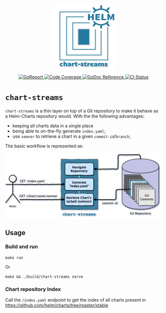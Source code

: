 <p align="center">
    <img alt="chart-streams logo" src="./assets/logo/chart-streams.png">
</p>
<p align="center">
    <a alt="GoReport" href="https://goreportcard.com/report/github.com/otaviof/chart-streams">
        <img alt="GoReport" src="https://goreportcard.com/badge/github.com/otaviof/chart-streams">
    </a>
    <a alt="Code Coverage" href="https://codecov.io/gh/otaviof/chart-streams">
        <img alt="Code Coverage" src="https://codecov.io/gh/otaviof/chart-streams/branch/master/graph/badge.svg">
    </a>
    <a href="https://godoc.org/github.com/otaviof/chart-streams/pkg/chartstreams">
        <img alt="GoDoc Reference" src="https://godoc.org/github.com/otaviof/chart-streams/pkg/chartstreams?status.svg">
    </a>
    <a alt="CI Status" href="https://travis-ci.com/otaviof/chart-streams">
        <img alt="CI Status" src="https://travis-ci.com/otaviof/chart-streams.svg?branch=master">
    </a>
<!--
    <a alt="Docker-Cloud Build Status" href="https://hub.docker.com/r/otaviof/chart-streams">
        <img alt="Docker-Cloud Build Status" src="https://img.shields.io/docker/cloud/build/otaviof/chart-streams.svg">
    </a>
  -->
</p>

# `chart-streams`

`chart-streams` is a thin layer on top of a Git repository to make it behave as a Helm-Charts
repository would. With the the following advantages:

- keeping all charts data in a single place
- being able to on-the-fly generate `index.yaml`;
- use `semver` to retrieve a chart in a given `commit-id`/`branch`;

The basic workflow is represented as:

<p align="center">
    <img alt="chart-streams diagram" src="./assets/diagrams/cs-diagram-1.png">
</p>


## Usage

### Build and run
```
make run
```

Or

```
make && ./build/chart-streams serve
```

### Chart repository Index

Call the `/index.yaml` endpoint to get the index of all charts present in https://github.com/helm/charts/tree/master/stable
